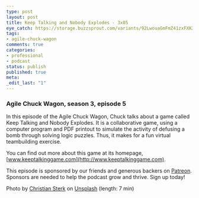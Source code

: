```yaml
---
type: post
layout: post
title: Keep Talking and Nobody Explodes - 3x05
eye_catch: https://storage.buzzsprout.com/variants/92LwouaGmFmZ41zxFXK3wsNd/8d66eb17bb7d02ca4856ab443a78f2148cafbb129f58a3c81282007c6fe24ff2?.jpg
tags:
- agile-chuck-wagon
comments: true
categories:
- professional
- podcast
status: publish
published: true
meta:
_edit_last: "1"
---
```


### Agile Chuck Wagon, season 3, episode 5

In this episode of the Agile Chuck Wagon, Chuck talks about a game called Keep Talking and Nobody Explodes. It is a collaborative game, using a computer program and PDF printout to simulate the activity of defusing a bomb through solving logic puzzles. Thus, it makes for a fun virtual teambuilding exercise.   
  
You can find out more about this game at its homepage, [www.keeptalkinggame.com](http://www.keeptalkinggame.com).  
  
This episode is sponsored by our friends and generous backers on [Patreon](https://www.patreon.com/agilechuckwagon). Sponsors are needed to help the podcast grow and thrive. Sign up today!  
  
Photo by [Christian Sterk](https://unsplash.com/photos/PvPayVQwUiA?utm_source=unsplash&amp;utm_medium=referral&amp;utm_content=creditCopyText) on [Unsplash](https://unsplash.com/?utm_source=unsplash&amp;utm_medium=referral&amp;utm_content=creditCopyText) (length: 7 min)
